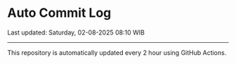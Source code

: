 # Auto Commit Log

Last updated: Saturday, 02-08-2025 08:10 WIB

---

This repository is automatically updated every 2 hour using GitHub Actions.
